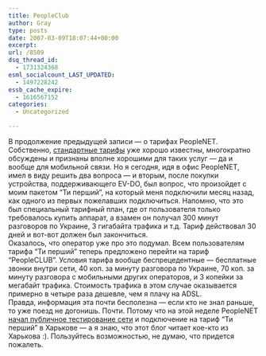 ```yaml
---
title: PeopleClub
author: Gray
type: posts
date: 2007-03-09T18:07:44+00:00
excerpt:
url: /8509
dsq_thread_id:
  - 1731324368
esml_socialcount_LAST_UPDATED:
  - 1497228242
essb_cache_expire:
  - 1616567152
categories:
  - Uncategorized

---
```








В продолжение предыдущей записи &#8212; о тарифах PeopleNET. Собственно, <a href="http://people.net.ua/tariffs/" target="_blank">стандартные тарифы</a> уже хорошо известны, многократно обсуждены и признаны вполне хорошими для таких услуг &#8212; да и вообще для мобильной связи. Но я сегодня, идя в офис PeopleNET, имел в виду решить два вопроса &#8212; и вторым, после покупки устройства, поддерживающего EV-DO, был вопрос, что произойдет с моим пакетом “Ти перший”, на который меня подключили месяц назад, как одного из первых пожелавших подключиться. Напомню, что это был специальный тарифный план, где от пользователя только требовалось купить аппарат, а взамен он получал 300 минут разговоров по Украине, 3 гигабайта трафика и т.д. Тариф действовал 30 дней и вот-вот должен был закончиться.  
Оказалось, что оператор уже про это подумал. Всем пользователям тарифа “Ти перший” теперь предложено перейти на тариф “PeopleCLUB”. Условия тарифа вообще беспрецедентные &#8212; бесплатные звонки внутри сети, 40 коп. за минуту разговора по Украине, 70 коп. за минуту разговора с мобильными других операторов, и 3 копейки за мегабайт трафика. Стоимость трафика в этом случае оказывается примерно в четыре раза дешевле, чем я плачу на ADSL.  
Правда, информация эта почти бесполезна &#8212; если кто не знал раньше, то уже поезд не догонишь. Почти. Потому что на этой неделе PeopleNET <a href="http://people.net.ua/press/release/?id=35" target="_blank">начал публичное тестирование сети</a> и подключение на тариф “Ти перший” в Харькове &#8212; а я знаю, что этот блог читает кое-кто из Харькова :). Пользуйтесь возможностью, не думаю, что придется пожалеть.